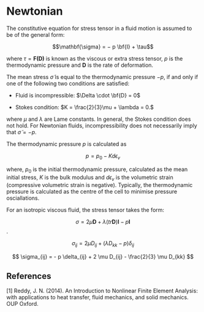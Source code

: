 # Newtonian

The constitutive equation for stress tensor in a fluid motion is assumed to be of the
general form:

$$\mathbf{\sigma} = − p \bf{I} + \tau$$

where $\tau = \mathbf{F(D)}$ is known as the viscous or extra stress tensor, $p$ is the thermodynamic pressure and $\mathbf{D}$ is the rate of deformation.

The mean stress $\tilde \sigma$ is equal to the thermodynamic pressure $−p$, if and only if one
of the following two conditions are satisfied:

   * Fluid is incompressible: $\Delta \cdot \bf{D} = 0$

   * Stokes condition: $K = \frac{2}{3}\mu + \lambda = 0.$

where $\mu$ and $\lambda$ are Lame constants. In general, the Stokes condition does not hold. For Newtonian fluids, incompressibility does not necessarily imply that $\tilde \sigma = − p$. 

The thermodynamic pressure $p$ is calculated as

$$p = p_0 - K d\epsilon_v$$

where, $p_0$ is the initial thermodynamic pressure, calculated as the mean initial stress,
$K$ is the bulk modulus and $d\epsilon_v$ is the volumetric strain (compressive volumetric strain
is negative). Typically, the thermodynamic pressure is calculated as the centre of the cell
to minimise pressure osciallations.


For an isotropic viscous fluid, the stress tensor takes the form:

$$ \sigma = 2 \mu \mathbf{D} + \lambda(tr \mathbf{D})\mathbf{I} - p\mathbf{I} $$.

$$ \sigma_{ij} = 2 \mu D_{ij} + (\lambda D_{kk} - p) \delta_{ij} $$

$$ \sigma_{ij} = - p \delta_{ij} + 2 \mu D_{ij} - \frac{2}{3} \mu D_{kk}  $$

## References

[1] Reddy, J. N. (2014). An Introduction to Nonlinear Finite Element Analysis: with applications to heat transfer, fluid mechanics, and solid mechanics. OUP Oxford.
